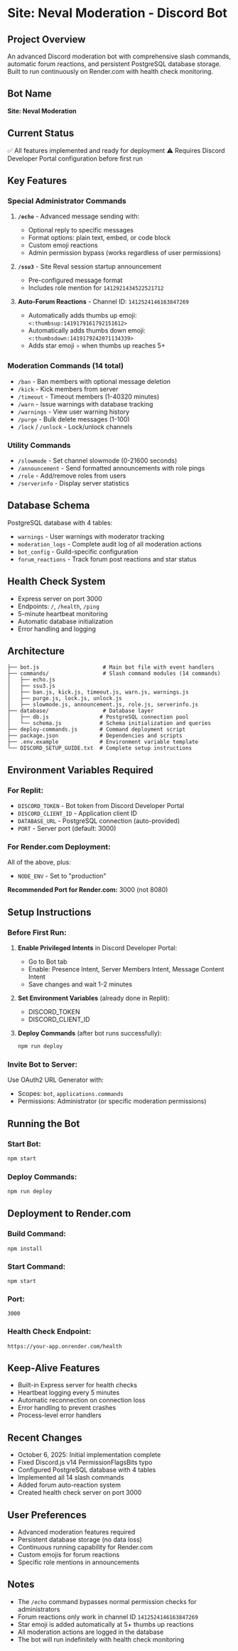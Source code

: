 # Site: Neval Moderation - Discord Bot

## Project Overview
An advanced Discord moderation bot with comprehensive slash commands, automatic forum reactions, and persistent PostgreSQL database storage. Built to run continuously on Render.com with health check monitoring.

## Bot Name
**Site: Neval Moderation**

## Current Status
✅ All features implemented and ready for deployment
⚠️ Requires Discord Developer Portal configuration before first run

## Key Features

### Special Administrator Commands
1. **`/echo`** - Advanced message sending with:
   - Optional reply to specific messages
   - Format options: plain text, embed, or code block
   - Custom emoji reactions
   - Admin permission bypass (works regardless of user permissions)

2. **`/ssu3`** - Site Reval session startup announcement
   - Pre-configured message format
   - Includes role mention for `1412921434522521712`

3. **Auto-Forum Reactions** - Channel ID: `1412524146163847269`
   - Automatically adds thumbs up emoji: `<:thumbsup:1419179161792151612>`
   - Automatically adds thumbs down emoji: `<:thumbsdown:1419179242071134339>`
   - Adds star emoji `⭐` when thumbs up reaches 5+

### Moderation Commands (14 total)
- `/ban` - Ban members with optional message deletion
- `/kick` - Kick members from server
- `/timeout` - Timeout members (1-40320 minutes)
- `/warn` - Issue warnings with database tracking
- `/warnings` - View user warning history
- `/purge` - Bulk delete messages (1-100)
- `/lock` / `/unlock` - Lock/unlock channels

### Utility Commands
- `/slowmode` - Set channel slowmode (0-21600 seconds)
- `/announcement` - Send formatted announcements with role pings
- `/role` - Add/remove roles from users
- `/serverinfo` - Display server statistics

## Database Schema
PostgreSQL database with 4 tables:
- `warnings` - User warnings with moderator tracking
- `moderation_logs` - Complete audit log of all moderation actions
- `bot_config` - Guild-specific configuration
- `forum_reactions` - Track forum post reactions and star status

## Health Check System
- Express server on port 3000
- Endpoints: `/`, `/health`, `/ping`
- 5-minute heartbeat monitoring
- Automatic database initialization
- Error handling and logging

## Architecture
```
├── bot.js                    # Main bot file with event handlers
├── commands/                 # Slash command modules (14 commands)
│   ├── echo.js
│   ├── ssu3.js
│   ├── ban.js, kick.js, timeout.js, warn.js, warnings.js
│   ├── purge.js, lock.js, unlock.js
│   ├── slowmode.js, announcement.js, role.js, serverinfo.js
├── database/                 # Database layer
│   ├── db.js                # PostgreSQL connection pool
│   └── schema.js            # Schema initialization and queries
├── deploy-commands.js       # Command deployment script
├── package.json             # Dependencies and scripts
├── .env.example             # Environment variable template
└── DISCORD_SETUP_GUIDE.txt  # Complete setup instructions
```

## Environment Variables Required

### For Replit:
- `DISCORD_TOKEN` - Bot token from Discord Developer Portal
- `DISCORD_CLIENT_ID` - Application client ID
- `DATABASE_URL` - PostgreSQL connection (auto-provided)
- `PORT` - Server port (default: 3000)

### For Render.com Deployment:
All of the above, plus:
- `NODE_ENV` - Set to "production"

**Recommended Port for Render.com:** 3000 (not 8080)

## Setup Instructions

### Before First Run:
1. **Enable Privileged Intents** in Discord Developer Portal:
   - Go to Bot tab
   - Enable: Presence Intent, Server Members Intent, Message Content Intent
   - Save changes and wait 1-2 minutes

2. **Set Environment Variables** (already done in Replit):
   - DISCORD_TOKEN
   - DISCORD_CLIENT_ID

3. **Deploy Commands** (after bot runs successfully):
   ```bash
   npm run deploy
   ```

### Invite Bot to Server:
Use OAuth2 URL Generator with:
- Scopes: `bot`, `applications.commands`
- Permissions: Administrator (or specific moderation permissions)

## Running the Bot

### Start Bot:
```bash
npm start
```

### Deploy Commands:
```bash
npm run deploy
```

## Deployment to Render.com

### Build Command:
```
npm install
```

### Start Command:
```
npm start
```

### Port:
```
3000
```

### Health Check Endpoint:
```
https://your-app.onrender.com/health
```

## Keep-Alive Features
- Built-in Express server for health checks
- Heartbeat logging every 5 minutes
- Automatic reconnection on connection loss
- Error handling to prevent crashes
- Process-level error handlers

## Recent Changes
- October 6, 2025: Initial implementation complete
- Fixed Discord.js v14 PermissionFlagsBits typo
- Configured PostgreSQL database with 4 tables
- Implemented all 14 slash commands
- Added forum auto-reaction system
- Created health check server on port 3000

## User Preferences
- Advanced moderation features required
- Persistent database storage (no data loss)
- Continuous running capability for Render.com
- Custom emojis for forum reactions
- Specific role mentions in announcements

## Notes
- The `/echo` command bypasses normal permission checks for administrators
- Forum reactions only work in channel ID `1412524146163847269`
- Star emoji is added automatically at 5+ thumbs up reactions
- All moderation actions are logged in the database
- The bot will run indefinitely with health check monitoring
